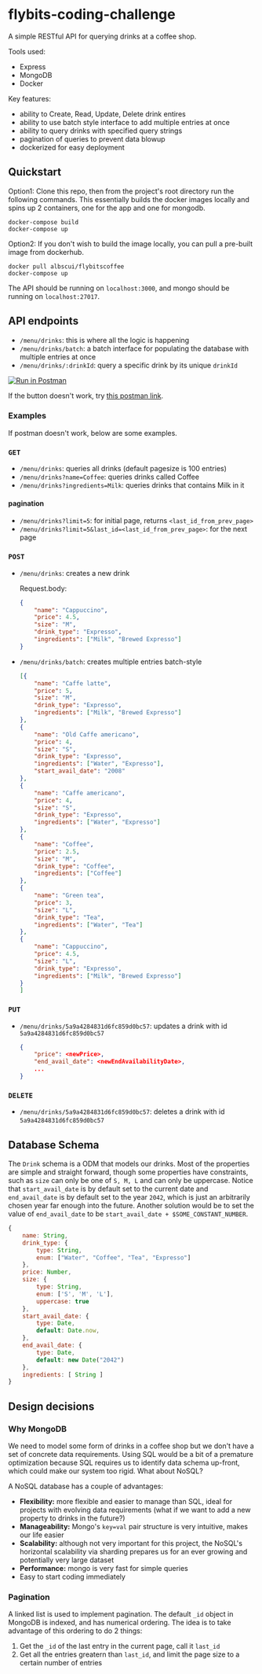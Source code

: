 # flybits-coding-challenge

A simple RESTful API for querying drinks at a coffee shop.

Tools used:

- Express
- MongoDB
- Docker

Key features:

- ability to Create, Read, Update, Delete drink entires
- ability to use batch style interface to add multiple entries at once
- ability to query drinks with specified query strings
- pagination of queries to prevent data blowup
- dockerized for easy deployment

## Quickstart

Option1: Clone this repo, then from the project's root directory run the following commands. This essentially builds the docker images locally and spins up 2 containers, one for the app and one for mongodb.

```shell
docker-compose build
docker-compose up
```

Option2: If you don't wish to build the image locally, you can pull a pre-built image from dockerhub.

```shell
docker pull albscui/flybitscoffee
docker-compose up
```

The API should be running on `localhost:3000`, and mongo should be running on `localhost:27017`.

## API endpoints

- `/menu/drinks`: this is where all the logic is happening
- `/menu/drinks/batch`: a batch interface for populating the database with multiple entries at once 
- `/menu/drinks/:drinkId`: query a specific drink by its unique `drinkId`

[![Run in Postman](https://run.pstmn.io/button.svg)](https://app.getpostman.com/run-collection/231df1f4f0af870017c6)

If the button doesn't work, try [this postman link](https://www.getpostman.com/collections/231df1f4f0af870017c6).

### Examples

If postman doesn't work, below are some examples.

### `GET`

- `/menu/drinks`: queries all drinks (default pagesize is 100 entries)
- `/menu/drinks?name=Coffee`: queries drinks called Coffee
- `/menu/drinks?ingredients=Milk`: queries drinks that contains Milk in it

#### pagination

- `/menu/drinks?limit=5`: for initial page, returns `<last_id_from_prev_page>`
- `/menu/drinks?limit=5&last_id=<last_id_from_prev_page>`: for the next page 

### `POST`

- `/menu/drinks`: creates a new drink

    Request.body:
    ```json
    {
        "name": "Cappuccino",
        "price": 4.5,
        "size": "M",
        "drink_type": "Expresso",
        "ingredients": ["Milk", "Brewed Expresso"]
    }
    ```
- `/menu/drinks/batch`: creates multiple entries batch-style
    ```json
    [{
        "name": "Caffe latte",
        "price": 5,
        "size": "M",
        "drink_type": "Expresso",
        "ingredients": ["Milk", "Brewed Expresso"]
    },
    {
        "name": "Old Caffe americano",
        "price": 4,
        "size": "S",
        "drink_type": "Expresso",
        "ingredients": ["Water", "Expresso"],
        "start_avail_date": "2008"
    },
    {
        "name": "Caffe americano",
        "price": 4,
        "size": "S",
        "drink_type": "Expresso",
        "ingredients": ["Water", "Expresso"]
    },
    {
        "name": "Coffee",
        "price": 2.5,
        "size": "M",
        "drink_type": "Coffee",
        "ingredients": ["Coffee"]
    },
    {
        "name": "Green tea",
        "price": 3,
        "size": "L",
        "drink_type": "Tea",
        "ingredients": ["Water", "Tea"]
    },
    {
        "name": "Cappuccino",
        "price": 4.5,
        "size": "L",
        "drink_type": "Expresso",
        "ingredients": ["Milk", "Brewed Expresso"]
    }
    ]
    ```

### `PUT`

- `/menu/drinks/5a9a4284831d6fc859d0bc57`: updates a drink with id `5a9a4284831d6fc859d0bc57`
    ```json
    {
        "price": <newPrice>,
        "end_avail_date": <newEndAvailabilityDate>,
        ...
    }
    ```

### `DELETE`

- `/menu/drinks/5a9a4284831d6fc859d0bc57`: deletes a drink with id `5a9a4284831d6fc859d0bc57`

## Database Schema

The `Drink` schema is a ODM that models our drinks. Most of the properties are simple and straight forward, though some properties have constraints, such as `size` can only be one of `S, M, L` and can only be uppercase. Notice that `start_avail_date` is by default set to the current date and `end_avail_date` is by default set to the year `2042`, which is just an arbitrarily chosen year far enough into the future. Another solution would be to set the value of `end_avail_date` to be `start_avail_date + $SOME_CONSTANT_NUMBER`.

```js
{
    name: String,
    drink_type: {
        type: String,
        enum: ["Water", "Coffee", "Tea", "Expresso"]
    },
    price: Number,
    size: {
        type: String,
        enum: ['S', 'M', 'L'],
        uppercase: true
    },
    start_avail_date: {
        type: Date,
        default: Date.now,
    },
    end_avail_date: {
        type: Date,
        default: new Date("2042")
    },
    ingredients: [ String ]
}
```

## Design decisions

### Why MongoDB

We need to model some form of drinks in a coffee shop but we don't have a set of concrete data requirements. Using SQL would be a bit of a premature optimization because SQL requires us to identify data schema up-front, which could make our system too rigid. What about NoSQL?

A NoSQL database has a couple of advantages:

- **Flexibility:** more flexible and easier to manage than SQL, ideal for projects with evolving data requirements (what if we want to add a new property to drinks in the future?)
- **Manageability:** Mongo's `key=val` pair structure is very intuitive, makes our life easier
- **Scalability:** although not very important for this project, the NoSQL's horizontal scalability via sharding prepares us for an ever growing and potentially very large dataset
- **Performance:** mongo is very fast for simple queries
- Easy to start coding immediately

### Pagination

A linked list is used to implement pagination. The default `_id` object in MongoDB is indexed, and has numerical ordering. The idea is to take advantage of this ordering to do 2 things:

1. Get the `_id` of the last entry in the current page, call it `last_id`
2. Get all the entries greatern than `last_id`, and limit the page size to a certain number of entries
